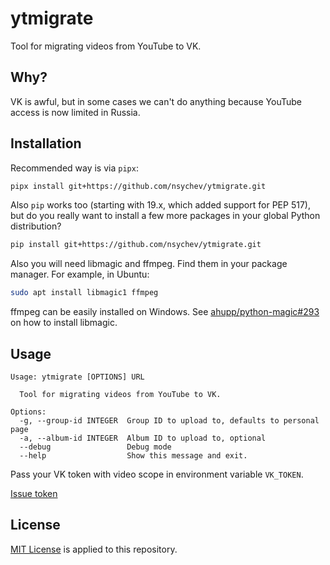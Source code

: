 # ytmigrate

Tool for migrating videos from YouTube to VK.

## Why?

VK is awful, but in some cases we can't do anything because
YouTube access is now limited in Russia.

## Installation

Recommended way is via `pipx`:

```bash
pipx install git+https://github.com/nsychev/ytmigrate.git
```

Also `pip` works too (starting with 19.x, which added support for PEP 517), but do you really want to install a few more packages in your global Python distribution?

```bash
pip install git+https://github.com/nsychev/ytmigrate.git
```

Also you will need libmagic and ffmpeg. Find them in your package manager. For example, in Ubuntu:

```bash
sudo apt install libmagic1 ffmpeg
```

ffmpeg can be easily installed on Windows. See [ahupp/python-magic#293](https://github.com/ahupp/python-magic/issues/293) on how to install libmagic.

## Usage

```
Usage: ytmigrate [OPTIONS] URL

  Tool for migrating videos from YouTube to VK.

Options:
  -g, --group-id INTEGER  Group ID to upload to, defaults to personal page
  -a, --album-id INTEGER  Album ID to upload to, optional
  --debug                 Debug mode
  --help                  Show this message and exit.
```

Pass your VK token with video scope in environment variable `VK_TOKEN`.

[Issue token](https://oauth.vk.com/authorize?client_id=6287487&scope=1073737727&redirect_uri=https://oauth.vk.com/blank.html&display=page&response_type=token&revoke=1)

## License

[MIT License](LICENSE) is applied to this repository.
